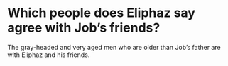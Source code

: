 # Which people does Eliphaz say agree with Job’s friends?

The gray-headed and very aged men who are older than Job’s father are with Eliphaz and his friends.
